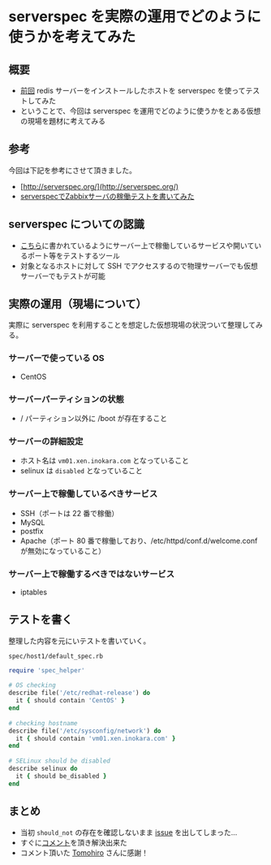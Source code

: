 # serverspec を実際の運用でどのように使うかを考えてみた

## 概要

 * [前回](http://inokara.hateblo.jp/entry/2013/06/02/011833) redis サーバーをインストールしたホストを serverspec を使ってテストしてみた
 * ということで、今回は serverspec を運用でどのように使うかをとある仮想の現場を題材に考えてみる

## 参考

今回は下記を参考にさせて頂きました。

 * [http://serverspec.org/](http://serverspec.org/)
 * [serverspecでZabbixサーバの稼働テストを書いてみた](http://d.hatena.ne.jp/ike-dai/20130514/1368534178)
  
## serverspec についての認識

 * [こちら](http://mizzy.org/blog/2013/03/23/1/)に書かれているようにサーバー上で稼働しているサービスや開いているポート等をテストするツール
 * 対象となるホストに対して SSH でアクセスするので物理サーバーでも仮想サーバーでもテストが可能

## 実際の運用（現場について）

実際に serverspec を利用することを想定した仮想現場の状況ついて整理してみる。

### サーバーで使っている OS

 * CentOS

### サーバーパーティションの状態

 * / パーティション以外に /boot が存在すること

### サーバーの詳細設定

 * ホスト名は `vm01.xen.inokara.com` となっていること
 * selinux は `disabled` となっていること

### サーバー上で稼働しているべきサービス

 * SSH（ポートは 22 番で稼働）
 * MySQL
 * postfix
 * Apache（ポート 80 番で稼働しており、/etc/httpd/conf.d/welcome.conf が無効になっていること）


### サーバー上で稼働するべきではないサービス

 * iptables

## テストを書く

整理した内容を元にいテストを書いていく。

`spec/host1/default_spec.rb`

```ruby
require 'spec_helper'                         
                                              
# OS checking                                 
describe file('/etc/redhat-release') do       
  it { should contain 'CentOS' }              
end                                           
                                              
# checking hostname                           
describe file('/etc/sysconfig/network') do    
  it { should contain 'vm01.xen.inokara.com' }
end                                           
                                              
# SELinux should be disabled                  
describe selinux do                           
  it { should be_disabled }                   
end                                           
```


## まとめ

 * 当初 `should_not` の存在を確認しないまま [issue](https://github.com/mizzy/serverspec/issues/135) を出してしまった...
 * すぐに[コメント](https://github.com/mizzy/serverspec/issues/135#issuecomment-18800942)を頂き解決出来た
 * コメント頂いた [Tomohiro](https://github.com/Tomohiro) さんに感謝！
